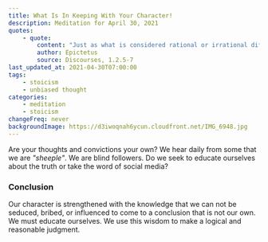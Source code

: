 ```yaml
---
title: What Is In Keeping With Your Character!
description: Meditation for April 30, 2021
quotes:
    - quote:
        content: "Just as what is considered rational or irrational differs for each person, in the same way what is good or evil and useful or useless differs for each person. This is why we need education, so that we might learn how to adjust our preconceived notions of the rational and irrational in harmony with nature. In sorting this out, we don't simply rely on our estimate of the value of external things, but also apply the rule of what is in keeping with one's character."
        author: Epictetus
        source: Discourses, 1.2.5-7
last_updated_at: 2021-04-30T07:00:00
tags:
    - stoicism
    - unbiased thought
categories:
    - meditation
    - stoicism
changeFreq: never
backgroundImage: https://d3iwoqnah6ycun.cloudfront.net/IMG_6948.jpg
---
```


Are your thoughts and convictions your own? We hear daily from some that we are *"sheeple"*. We are blind followers. Do 
we seek to educate ourselves about the truth or take the word of social media?

### Conclusion

Our character is strengthened with the knowledge that we can not be seduced, bribed, or influenced to come to a 
conclusion that is not our own. We must educate ourselves. We use this wisdom to make a logical and reasonable judgment.
